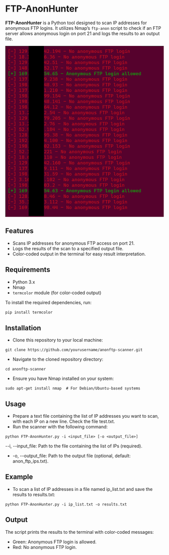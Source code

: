 # FTP-AnonHunter

**FTP-AnonHunter** is a Python tool designed to scan IP addresses for anonymous FTP logins. It utilizes Nmap’s `ftp-anon` script to check if an FTP server allows anonymous login on port 21 and logs the results to an output file.

![Analysis](https://github.com/Facuu35/FTP-AnonHunter/blob/main/ex.png)


## Features
- Scans IP addresses for anonymous FTP access on port 21.
- Logs the results of the scan to a specified output file.
- Color-coded output in the terminal for easy result interpretation.

## Requirements
- Python 3.x
- Nmap
- `termcolor` module (for color-coded output)

To install the required dependencies, run:
```bash
pip install termcolor
```
## Installation
- Clone this repository to your local machine:
```
git clone https://github.com/yourusername/anonftp-scanner.git
```
- Navigate to the cloned repository directory:
```
cd anonftp-scanner
```
- Ensure you have Nmap installed on your system:
```
sudo apt-get install nmap  # For Debian/Ubuntu-based systems
```

## Usage
- Prepare a text file containing the list of IP addresses you want to scan, with each IP on a new line. Check the file test.txt.
- Run the scanner with the following command:
```
python FTP-AnonHunter.py -i <input_file> [-o <output_file>]
```
--i, --input_file: Path to the file containing the list of IPs (required).
- -o, --output_file: Path to the output file (optional, default: anon_ftp_ips.txt).

## Example
- To scan a list of IP addresses in a file named ip_list.txt and save the results to results.txt:
```
python FTP-AnonHunter.py -i ip_list.txt -o results.txt
```
## Output
The script prints the results to the terminal with color-coded messages:
- Green: Anonymous FTP login is allowed.
- Red: No anonymous FTP login.